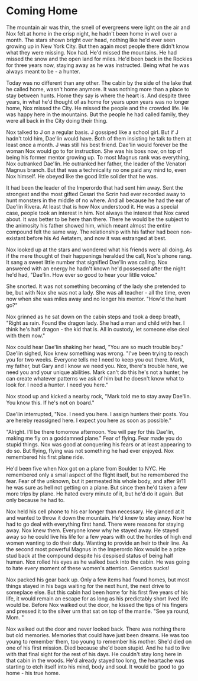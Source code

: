# Coming Home

The mountain air was thin, the smell of evergreens were light on the air and Nox felt at home in the crisp night, he hadn't been home in well over a month. The stars shown bright over head, nothing like he'd ever seen growing up in New York City. But then again most people there didn't know what they were missing. Nox had. He'd missed the mountains. He had missed the snow and the open land for miles. He'd been back in the Rockies for three years now, staying away as he was instructed. Being what he was always meant to be - a hunter.

Today was no different than any other. The cabin by the side of the lake that he called home, wasn't home anymore. It was nothing more than a place to stay between hunts. Home they say is where the heart is. And despite three years, in what he'd thought of as home for years upon years was no longer home, Nox missed the City. He missed the people and the crowded life. He was happy here in the mountains. But the people he had called family, they were all back in the City doing their thing. 

Nox talked to J on a regular basis. J gossiped like a school girl. But if J hadn't told him, Dae'lin would have. Both of them insisting he talk to them at least once a month. J was still his best friend. Dae'lin would forever be the woman Nox would go to for instruction. She was his boss now, on top of being his former mentor growing up. To most Magnus rank was everything, Nox outranked Dae'lin. He outranked her father, the leader of the Venatori Magnus branch. But that was a technicality no one paid any mind to, even Nox himself. He obeyed like the good little solider that he was.

It had been the leader of the Imperordo that had sent him away. Sent the strongest and the most gifted Cesari the Scrin had ever recorded away to hunt monsters in the middle of no where. And all because he had the ear of Dae'lin Rivera. At least that is how Nox understood it. He was a special case, people took an interest in him. Not always the interest that Nox cared about. It was better to be here than there. There he would be the subject to the animosity his father showed him, which meant almost the entire compound felt the same way. The relationship with his father had been non-existant before his Ad Aetatem, and now it was estranged at best.

Nox looked up at the stars and wondered what his friends were all doing. As if the mere thought of their happenings heralded the call, Nox's phone rang. It sang a sweet little number that signified Dae'lin was calling. Nox answered with an energy he hadn't known he'd possessed after the night he'd had, "Dae'lin. How ever so good to hear your little voice."

She snorted. It was not something becoming of the lady she pretended to be, but with Nox she was not a lady. She was all teacher - all the time, even now when she was miles away and no longer his mentor. "How'd the hunt go?"

Nox grinned as he sat down on the cabin steps and took a deep breath, "Right as rain. Found the dragon lady.  She had a man and child with her.  I think he's half dragon - the kid that is.  All in custody, let someone else deal with them now."

Nox could hear Dae'lin shaking her head, "You are so much trouble boy." Dae'lin sighed, Nox knew something was wrong. "I've been trying to reach you for two weeks.  Everyone tells me I need to keep you out there. Mark, my father, but Gary and I know we need you. Nox, there's trouble here, we need you and your unique abilities. Mark can't do this he's not a hunter, he can create whatever patterns we ask of him but he doesn't know what to look for. I need a hunter. I need you here."

Nox stood up and kicked a nearby rock, "Mark told me to stay away Dae'lin. You know this. If he's not on board."

Dae'lin interrupted, "Nox. I need you here. I assign hunters their posts. You are hereby reassigned here. I expect you here as soon as possible."

"Alright. I'll be there tomorrow afternoon. You will pay for this Dae'lin, making me fly on a goddamned plane." Fear of flying. Fear made you do stupid things. Nox was good at conquering his fears or at least appearing to do so. But flying, flying was not something he had ever enjoyed. Nox remembered his first plane ride.

He'd been five when Nox got on a plane from Boulder to NYC. He remembered only a small aspect of the flight itself, but he remembered the fear.  Fear of the unknown, but it permeated his whole body, and after 9/11 he was sure as hell not getting on a plane. But since then he'd taken a few more trips by plane. He hated every minute of it, but he'd do it again. But only because he had to. 

Nox held his cell phone to his ear longer than necessary. He glanced at it and wanted to throw it down the mountain. He'd knew to stay away. Now he had to go deal with everything first hand. There were reasons for staying away. Nox knew them. Everyone knew why he stayed away. He stayed away so he could live his life for a few years with out the hordes of high end women wanting to do their duty.  Wanting to provide an heir to their line. As the second most powerful Magnus in the Imperordo Nox would be a prize stud back at the compound despite his despised status of being half human. Nox rolled his eyes as he walked back into the cabin. He was going to hate every moment of these women's attention. Genetics sucks!

Nox packed his gear back up. Only a few items had found homes, but most things stayed in his bags waiting for the next hunt, the next drive to someplace else. But this cabin had been home for his first five years of his life, it would remain an escape for as long as his predictably short lived life would be. Before Nox walked out the door, he kissed the tips of his fingers and pressed it to the silver urn that sat on top of the mantle. "See ya round, Mom. " 

Nox walked out the door and never looked back. There was nothing there but old memories. Memories that could have just been dreams. He was too young to remember them, too young to remember his mother. She'd died on one of his first mission. Died because she'd been stupid. And he had to live with that final sight for the rest of his days. He couldn't stay long here in that cabin in the woods. He'd already stayed too long, the heartache was starting to etch itself into his mind, body and soul. It would be good to go home - his true home.
